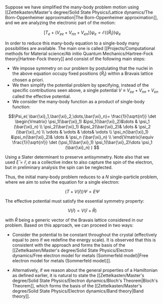 Suppose we have simplified the many-body problem motion using [[Zettelkasten/Master's degree/Solid State Physics/Lattice dynamics/The Born-Oppenheimer approximation|The Born-Oppenheimer approximation]], and we are analyzing the electronic part of the motion:

$$ [T_e + (V_{ee}+V_{nn} + V_{en})] \psi_e = \mathcal{E}(\{\bar{R}_I\}) \psi_e$$

In order to reduce this many-body equation to a single-body many possibilities are available.
The main one is called [[Projects/Computational methods for Material science/Ab initio Quantum Mechanics/Hartree-Fock theory|Hartree-Fock theory]] and consist of the following main steps:

- We impose symmetry on our problem by postulating that the nuclei in the above equation occupy fixed positions $\{\bar{R}_I\}$ within a Bravais lattice chosen a priori.
- We then simplify the potential problem by specifying, instead of the specific contributions seen above, a single potential $V\equiv V_{ee}+V_{nn} + V_{en}$ called the effective potential.
- We consider the many-body function as a product of single-body function:

$$\Psi_e( \bar{\xi}_1,\bar{\xi}_2,\dots,\bar{\xi}_n)= 
\frac{1}{\sqrt{n!}} \det 
\begin{Vmatrix}
\psi_1(\bar{\xi}_1) &\psi_1(\bar{\xi}_2)&\dots & \psi_1 (\bar{\xi}_n) \\
\psi_2(\bar{\xi}_1) &\psi_2(\bar{\xi}_2)& \dots & \psi_2 (\bar{\xi}_n) \\
\vdots & \vdots & \dots& \vdots \\
\psi_n(\bar{\xi}_1) &\psi_n(\bar{\xi}_2)& \dots & \psi_n (\bar{\xi}_n) \\
\end{Vmatrix}\equiv \frac{1}{\sqrt{n!}} \det (\psi_1(\bar{\xi}_1) \psi_1(\bar{\xi}_2)\dots \psi_1 (\bar{\xi}_n) )
$$

Using a Slater determinant to preserve antisymmetry. Note also that we used $\bar{\xi}=\bar{r},\sigma$ as a collective index to also capture the spin of the electron, but in preliminary analysis the spin can be neglected. 

Thus, the initial many-body problem reduces to a $N$ single-particle problem, where we aim to solve the equation for a single electron:

$$ (T+V(\bar{r}))\Psi  = E\Psi    $$

The effective potential must satisfy the essential symmetry property:

$$V(\bar{r}) = V(\bar{r} + \bar{R})$$

with $\bar{R}$ being a generic vector of the Bravais lattice considered in our problem.
Based on this approach, we can proceed in two ways:

- Consider the potential to be constant throughout the crystal (effectively equal to zero if we redefine the energy scale). It is observed that this is consistent with the approach and forms the basis of the [[Zettelkasten/Master's degree/Solid State Physics/Electron dynamics/Free electron model for metals (Sommerfeld model)|Free electron model for metals (Sommerfeld model)]].

- Alternatively, if we reason about the general properties of a Hamiltonian as defined earlier, it is natural to state the [[Zettelkasten/Master's degree/Solid State Physics/Electron dynamics/Bloch's Theorem|Bloch's Theorem]], which forms the basis of the [[Zettelkasten/Master's degree/Solid State Physics/Electron dynamics/Band theory|Band theory]].